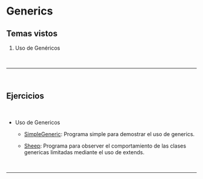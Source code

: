 # Generics

## Temas vistos

1. Uso de Genéricos

</br>

-----------------

</br>

## Ejercicios

</br>

- Uso de Genericos

    - [SimpleGeneric](https://github.com/Paridile/ejercicios-java/blob/main/src/main/java/com/paridile/week4/generics/SimpleGeneric.java): Programa simple para demostrar el uso de generics.

    - [Sheep](https://github.com/Paridile/ejercicios-java/blob/main/src/main/java/com/paridile/week4/generics/Sheep.java): Programa para observer el comportamiento de las clases genericas limitadas mediante el uso de extends.

</br>

----------------------

</br>




